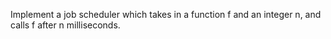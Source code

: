 Implement a job scheduler which takes in a function f and an integer n, and calls f after n milliseconds. 
